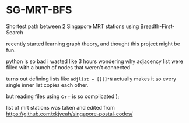 # SG-MRT-BFS
Shortest path between 2 Singapore MRT stations using Breadth-First-Search

recently started learning graph theory, and thought this project might be fun.

python is so bad
i wasted like 3 hours wondering why adjacency list were filled with a bunch of nodes that weren't connected

turns out defining lists like `adjlist = [[]]*N` actually makes it so every single inner list copies each other.

but reading files using c++ is so complicated );

list of mrt stations was taken and edited from https://github.com/xkjyeah/singapore-postal-codes/
